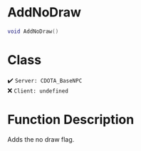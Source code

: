 # AddNoDraw
```lua
void AddNoDraw()
```
# Class
✔️ `Server: CDOTA_BaseNPC`  
❌ `Client: undefined`  

# Function Description
Adds the no draw flag.
